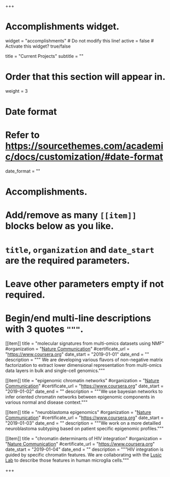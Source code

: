 +++
# Accomplishments widget.
widget = "accomplishments"  # Do not modify this line!
active = false  # Activate this widget? true/false

title = "Current Projects"
subtitle = ""

# Order that this section will appear in.
weight = 3

# Date format
#   Refer to https://sourcethemes.com/academic/docs/customization/#date-format
date_format = ""

# Accomplishments.
#   Add/remove as many `[[item]]` blocks below as you like.
#   `title`, `organization` and `date_start` are the required parameters.
#   Leave other parameters empty if not required.
#   Begin/end multi-line descriptions with 3 quotes `"""`.

[[item]]
  title = "molecular signatures from multi-omics datasets using NMF"
  #organization = "[Nature Communication](https://www.nature.com/articles/s41467-018-08205-7)"
  #certificate_url = "https://www.coursera.org"
  date_start = "2019-01-01"
  date_end = ""
  description = """ We are developing various flavors of non-negative matrix factorization to extract lower dimensional representation from multi-omics data layers in bulk and single-cell genomics."""
  
  
[[item]]
  title = "epigenomic chromatin networks"
  #organization = "[Nature Communication](https://www.nature.com/articles/s41467-018-08205-7)"
  #certificate_url = "https://www.coursera.org"
  date_start = "2019-01-02"
  date_end = ""
  description = """We use bayesian networks to infer oriented chromatin networks between epigenomic components in various normal and disease context."""

[[item]]
  title = "neuroblastoma epigenomics"
  #organization = "[Nature Communication](https://www.nature.com/articles/s41467-018-08205-7)"
  #certificate_url = "https://www.coursera.org"
  date_start = "2019-01-03"
  date_end = ""
  description = """We work on a more detailled neuroblastoma subtyping based on patient specific epigenomic profiles."""

[[item]]
  title = "chromatin determinants of HIV integration"
  #organization = "[Nature Communication](https://www.nature.com/articles/s41467-018-08205-7)"
  #certificate_url = "https://www.coursera.org"
  date_start = "2019-01-04"
  date_end = ""
  description = """HIV integration is guided by specific chromatin features. We are collaborating with the [Lusic Lab](https://www.klinikum.uni-heidelberg.de/Lusic.137765.0.html) to describe those features in human microglia cells."""

+++
